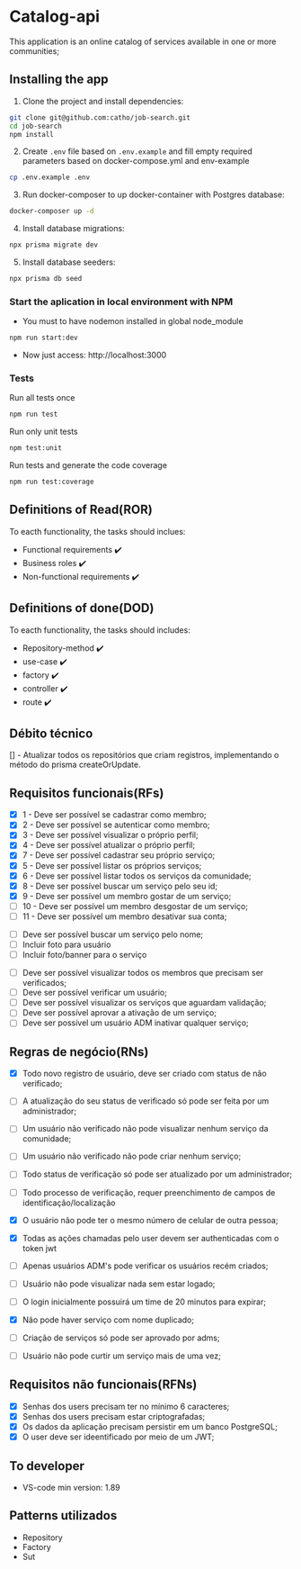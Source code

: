 # Catalog-api
This application is an online catalog of services available in one or more communities;

## Installing the app
1. Clone the project and install dependencies:
```bash
git clone git@github.com:catho/job-search.git
cd job-search
npm install
```
2. Create `.env` file based on `.env.example` and fill empty required parameters based on docker-compose.yml and env-example
```bash
cp .env.example .env
```
3. Run docker-composer to up docker-container with Postgres database:
```bash
docker-composer up -d
```  
4. Install database migrations:
```bash
npx prisma migrate dev
```
5. Install database seeders:
```bash
npx prisma db seed
```

### Start the aplication in local environment with NPM

* You must to have nodemon installed in global node_module
```bash
npm run start:dev
```

* Now just access: http://localhost:3000

### Tests

Run all tests once
```zsh
npm run test
```
Run only unit tests
```bash
npm test:unit
```
Run tests and generate the code coverage
```bash
npm run test:coverage
```

## Definitions of Read(ROR)
To eacth functionality, the tasks should inclues:
- Functional requirements ✔️
- Business roles ✔️
- Non-functional requirements ✔️

## Definitions of done(DOD)
To eacth functionality, the tasks should includes: 
- Repository-method ✔️
- use-case ✔️
- factory ✔️
- controller ✔️
- route ✔️

## Débito técnico
[] - Atualizar todos os repositórios que criam registros, implementando o método do prisma createOrUpdate. 

## Requisitos funcionais(RFs)
<!-- RF to Users -->
- [x] 1 - Deve ser possível se cadastrar como membro;
- [x] 2 - Deve ser possível se autenticar como membro;
- [x] 3 - Deve ser possível visualizar o próprio perfil;
- [x] 4 - Deve ser possível atualizar o próprio perfil;
- [x] 7 - Deve ser possível cadastrar seu próprio serviço;
- [x] 5 - Deve ser possível listar os próprios serviços;
- [x] 6 - Deve ser possível listar todos os serviços da comunidade;
- [x] 8 - Deve ser possível buscar um serviço pelo seu id;
- [x] 9 - Deve ser possível um membro gostar de um serviço;
- [ ] 10 - Deve ser possível um membro desgostar de um serviço;
- [ ] 11 - Deve ser possível um membro desativar sua conta;
  
<!-- feats futuras -->
- [ ] Deve ser possível buscar um serviço pelo nome;
- [ ] Incluir foto para usuário
- [ ] Incluir foto/banner para o serviço

<!-- Tudo que um usuário ADM pode fazer -->
- [ ] Deve ser possível visualizar todos os membros que precisam ser verificados;
- [ ] Deve ser possível verificar um usuário;
- [ ] Deve ser possível visualizar os serviços que aguardam validação;
- [ ] Deve ser possível aprovar a ativação de um serviço;
- [ ] Deve ser possível um usuário ADM inativar qualquer serviço;

## Regras de negócio(RNs)
<!-- PARA RF 1 -->
- [x] Todo novo registro de usuário, deve ser criado com status de não verificado;
- [ ] A atualização do seu status de verificado só pode ser feita por um administrador;
- [ ] Um usuário não verificado não pode visualizar nenhum serviço da comunidade;
- [ ] Um usuário não verificado não pode criar nenhum serviço;
- [ ] Todo status de verificação só pode ser atualizado por um administrador;
- [ ] Todo processo de verificação, requer preenchimento de campos de identificação/localização
- [x] O usuário não pode ter o mesmo número de celular de outra pessoa;
  
  <!-- PARA RF 02-->
  <!-- PARA RF 03-->
  <!-- PARA RF 04-->
  <!-- PARA RF 05-->
  <!-- PARA RF 06-->
  <!-- PARA RF 07-->
  <!-- PARA RF 08-->
  <!-- PARA RF 09-->
  <!-- PARA RF 10-->

- [x] Todas as ações chamadas pelo user devem ser authenticadas com o token jwt
- [ ] Apenas usuários ADM's pode verificar os usuários recém criados;
- [ ] Usuário não pode visualizar nada sem estar logado;
- [ ] O login inicialmente possuirá um time de 20 minutos para expirar;
- [x] Não pode haver serviço com nome duplicado;
- [ ] Criação de serviços só pode ser aprovado por adms;
- [ ] Usuário não pode curtir um serviço mais de uma vez;

## Requisitos não funcionais(RFNs)
<!-- não parte do cliente -->
- [x] Senhas dos users precisam ter no mínimo 6 caracteres;
- [x] Senhas dos users precisam estar criptografadas;
- [x] Os dados da aplicação precisam persistir em um banco PostgreSQL;
- [x] O user deve ser ideentificado por meio de um JWT;

## To developer
- VS-code min version: 1.89

## Patterns utilizados
- Repository
- Factory
- Sut